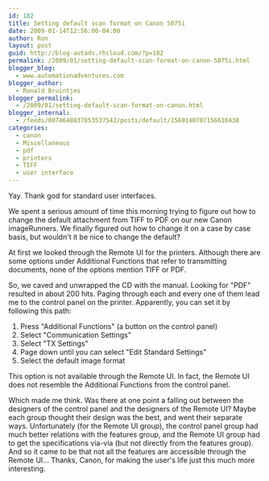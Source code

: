 ```yaml
---
id: 182
title: Setting default scan format on Canon 5075i
date: 2009-01-14T12:56:00-04:00
author: Ron
layout: post
guid: http://blog-autadv.rhcloud.com/?p=182
permalink: /2009/01/setting-default-scan-format-on-canon-5075i.html
blogger_blog:
  - www.automationadventures.com
blogger_author:
  - Ronald Bruintjes
blogger_permalink:
  - /2009/01/setting-default-scan-format-on-canon.html
blogger_internal:
  - /feeds/8074648837853537542/posts/default/1569140707156610438
categories:
  - canon
  - Miscellaneous
  - pdf
  - printers
  - TIFF
  - user interface
---
```

Yay. Thank god for standard user interfaces.

We spent a serious amount of time this morning trying to figure out how to change the default attachment from TIFF to PDF on our new Canon imageRunners. We finally figured out how to change it on a case by case basis, but wouldn't it be nice to change the default?

At first we looked through the Remote UI for the printers. Although there are some options under Additional Functions that refer to transmitting documents, none of the options mention TIFF or PDF.

So, we caved and unwrapped the CD with the manual. Looking for "PDF" resulted in about 200 hits. Paging through each and every one of them lead me to the control panel on the printer. Apparently, you can set it by following this path:

  1. Press "Additional Functions" (a button on the control panel)
  2. Select "Communication Settings"
  3. Select "TX Settings"
  4. Page down until you can select "Edit Standard Settings"
  5. Select the default image format

This option is not available through the Remote UI. In fact, the Remote UI does not resemble the Additional Functions from the control panel.

Which made me think. Was there at one point a falling out between the designers of the control panel and the designers of the Remote UI? Maybe each group thought their design was the best, and went their separate ways. Unfortunately (for the Remote UI group), the control panel group had much better relations with the features group, and the Remote UI group had to get the specifications via-via (but not directly from the features group). And so it came to be that not all the features are accessible through the Remote UI... Thanks, Canon, for making the user's life just this much more interesting.